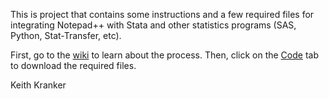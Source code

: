 This is project that contains some instructions and a few required files for integrating Notepad++ with Stata and other statistics programs (SAS, Python, Stat-Transfer, etc).

First, go to the [wiki](https://github.com/kkranker/notepad-stats-integration/wiki/How-to-integrate-Notepad---and-Stata-usisng-Autoit-scripts) to learn about the process. Then, click on the [Code](https://github.com/kkranker/notepad-stats-integration) tab to download the required files.

Keith Kranker
